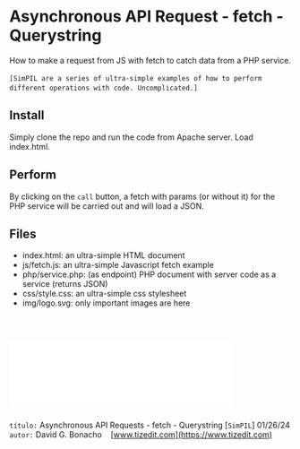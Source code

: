 
# Asynchronous API Request - fetch - Querystring
How to make a request from JS with fetch to catch data from a PHP service.

`[SimPIL are a series of ultra-simple examples of how to perform different operations with code. Uncomplicated.]`

## Install
Simply clone the repo and run the code from Apache server. Load index.html. 

## Perform
By clicking on the `call` button, a fetch with params (or without it) for the PHP service will be carried out and will load a JSON.

## Files

- index.html: an ultra-simple HTML document 
- js/fetch.js: an ultra-simple Javascript fetch example 
- php/service.php: (as endpoint) PHP document with server code as a service (returns JSON)
- css/style.css: an ultra-simple css stylesheet
- img/logo.svg: only important images are here

<br>


![](img/logo.svg)
---
`título:` Asynchronous API Requests - fetch - Querystring [`SimPIL`] 01/26/24\
`autor:` David G. Bonacho &nbsp;&nbsp;  [www.tizedit.com](https://www.tizedit.com)

